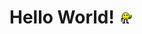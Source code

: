 # Hello World! <img src="https://raw.githubusercontent.com/Ahmedaltu/Ahmedaltu/master/wave.gif" height="21">
